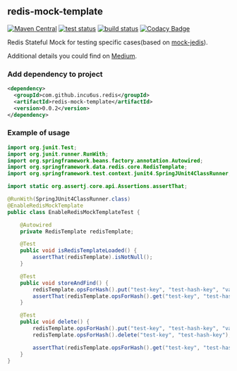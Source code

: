 redis-mock-template
---

[![Maven Central](https://img.shields.io/maven-central/v/com.github.incu6us.redis/redis-mock-template.svg?label=Maven%20Central)](https://search.maven.org/search?q=g:%22com.github.incu6us.redis%22%20AND%20a:%22redis-mock-template%22)
<a href="https://github.com/incu6us/redis-mock-template"><img alt="test status" src="https://github.com/incu6us/redis-mock-template/workflows/test/badge.svg"></a>
<a href="https://github.com/incu6us/redis-mock-template"><img alt="build status" src="https://github.com/incu6us/redis-mock-template/workflows/build/badge.svg"></a>
[![Codacy Badge](https://api.codacy.com/project/badge/Grade/ef814db7dcdf4490a24e9008f6b7927f)](https://www.codacy.com/manual/incu6us/redis-mock-template?utm_source=github.com&amp;utm_medium=referral&amp;utm_content=incu6us/redis-mock-template&amp;utm_campaign=Badge_Grade)

Redis Stateful Mock for testing specific cases(based on [mock-jedis](https://github.com/50onRed/mock-jedis)).

Additional details you could find on [Medium](https://link.medium.com/H6acnrS5R5).

### Add dependency to project
```xml
<dependency>
  <groupId>com.github.incu6us.redis</groupId>
  <artifactId>redis-mock-template</artifactId>
  <version>0.0.2</version>
</dependency>
```

### Example of usage
```java
import org.junit.Test;
import org.junit.runner.RunWith;
import org.springframework.beans.factory.annotation.Autowired;
import org.springframework.data.redis.core.RedisTemplate;
import org.springframework.test.context.junit4.SpringJUnit4ClassRunner;

import static org.assertj.core.api.Assertions.assertThat;

@RunWith(SpringJUnit4ClassRunner.class)
@EnableRedisMockTemplate
public class EnableRedisMockTemplateTest {

    @Autowired
    private RedisTemplate redisTemplate;

    @Test
    public void isRedisTemplateLoaded() {
        assertThat(redisTemplate).isNotNull();
    }

    @Test
    public void storeAndFind() {
        redisTemplate.opsForHash().put("test-key", "test-hash-key", "value123");
        assertThat(redisTemplate.opsForHash().get("test-key", "test-hash-key")).isEqualTo("value123");
    }

    @Test
    public void delete() {
        redisTemplate.opsForHash().put("test-key", "test-hash-key", "value123");
        redisTemplate.opsForHash().delete("test-key", "test-hash-key");

        assertThat(redisTemplate.opsForHash().get("test-key", "test-hash-key")).isNull();
    }
}
```
